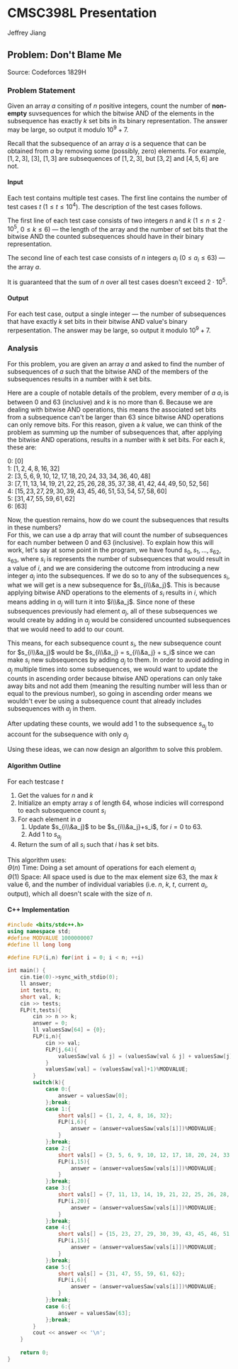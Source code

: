 # CMSC398L Presentation
Jeffrey Jiang
## Problem: Don't Blame Me
Source: Codeforces 1829H

### Problem Statement
Given an array $a$ consiting of $n$ positive integers, count the number of **non-empty** suvsequences for which the bitwise $\mathsf{AND}$ of the elements in the subsequence has exactly $k$ set bits in its binary representation. The answer may be large, so output it modulo $10^9+7$.

Recall that the subsequence of an array $a$ is a sequence that can be obtained from $a$ by removing some (possibly, zero) elements. For example, $[1,2,3]$, $[3]$, $[1,3]$ are subsequences of $[1,2,3]$, but $[3,2]$ and $[4,5,6]$ are not.

#### Input
Each test contains multiple test cases. The first line contains the number of test cases $t$ ($1 \leq t \leq 10^4$). The description of the test cases follows.

The first line of each test case consists of two integers $n$ and $k$ ($1 \leq n \leq 2 \cdot 10^5$, $0 \leq k \leq 6$) — the length of the array and the number of set bits that the bitwise $\mathsf{AND}$ the counted subsequences should have in their binary representation.

The second line of each test case consists of $n$ integers $a_i$ ($0 \leq a_i \leq 63$) — the array $a$.

It is guaranteed that the sum of $n$ over all test cases doesn't exceed $2 \cdot 10^5$.

#### Output
For each test case, output a single integer — the number of subsequences that have exactly $k$ set bits in their bitwise $\mathsf{AND}$ value's binary rerpesentation. The answer may be large, so output it modulo $10^9+7$.

### Analysis
For this problem, you are given an array $a$ and asked to find the number of subsequences of $a$ such that the bitwise $\mathsf{AND}$ of the members of the subsequences results in a number with $k$ set bits. 

Here are a couple of notable details of the problem, every member of $a$ $a_i$ is between $0$ and $63$ (inclusive) and $k$ is no more than $6$. Because we are dealing with bitwise $\mathsf{AND}$ operations, this means the associated set bits from a subsequence can't be larger than $63$ since bitwise $\mathsf{AND}$ operations can only remove bits. For this reason, given a $k$ value, we can think of the problem as summing up the number of subsequences that, after applying the bitwise $\mathsf{AND}$ operations, results in a number with $k$ set bits. For each $k$, these are:

$0$: $[0]$\
$1$: $[1, 2, 4, 8, 16, 32]$\
$2$: $[3, 5, 6, 9, 10, 12, 17, 18, 20, 24, 33, 34, 36, 40, 48]$\
$3$: $[7, 11, 13, 14, 19, 21, 22, 25, 26, 28, 35, 37, 38, 41, 42, 44, 49, 50, 52, 56]$\
$4$: $[15, 23, 27, 29, 30, 39, 43, 45, 46, 51, 53, 54, 57, 58, 60]$\
$5$: $[31, 47, 55, 59, 61, 62]$\
$6$: $[63]$

Now, the question remains, how do we count the subsequences that results in these numbers?\
For this, we can use a dp array that will count the number of subsequences for each number between $0$ and $63$ (inclusive). To explain how this will work, let's say at some point in the program, we have found $s_0, s_1, \dots, s_{62}, s_{63}$, where $s_i$ is represents the number of subsequences that would result in a value of $i$, and we are considering the outcome from introducing a new integer $a_j$ into the subsequences. If we do so to any of the subsequences $s_i$, what we will get is a new subsequence for $s_{i\\&a_j}$. This is because applying bitwise $\mathsf{AND}$ operations to the elements of $s_i$ results in $i$, which means adding in $a_j$ will turn it into $i\\&a_j$. Since none of these subsequences previously had element $a_j$, all of these subsequences we would create by adding in $a_j$ would be considered uncounted subsequences that we would need to add to our count. 

This means, for each subsequence count $s_i$, the new subsequence count for $s_{i\\&a_j}$ would be $s_{i\\&a_j} = s_{i\\&a_j} + s_i$ since we can make $s_i$ new subsequences by adding $a_j$ to them. In order to avoid adding in $a_j$ multiple times into some subsequences, we would want to update the counts in ascending order because bitwise $\mathsf{AND}$ operations can only take away bits and not add them (meaning the resulting number will less than or equal to the previous number), so going in ascending order means we wouldn't ever be using a subsequence count that already includes subsequences with $a_j$ in them.

After updating these counts, we would add $1$ to the subsequence $s_{a_j}$ to account for the subsequence with only $a_j$

Using these ideas, we can now design an algorithm to solve this problem.

#### Algorithm Outline
For each testcase $t$ 
1. Get the values for $n$ and $k$ 
2. Initialize an empty array $s$ of length 64, whose indicies will correspond to each subsequence count $s_i$
3. For each element in $a$
   1. Update $s_{i\\&a_j}$ to be $s_{i\\&a_j}+s_i$, for $i = 0$ to $63$.
   2. Add $1$ to $s_{a_j}$
4. Return the sum of all $s_i$ such that $i$ has $k$ set bits.

This algorithm uses: \
$\Theta(n)$ Time: Doing a set amount of operations for each element $a_i$  
$\Theta(1)$ Space: All space used is due to the max element size $63$, the max $k$ value $6$, and the number of individual variables (i.e. $n$, $k$, $t$, current $a_i$, output), which all doesn't scale with the size of $n$. 

#### C++ Implementation
```c++
#include <bits/stdc++.h>
using namespace std;
#define MODVALUE 1000000007
#define ll long long

#define FLP(i,n) for(int i = 0; i < n; ++i)
 
int main() {
    cin.tie(0)->sync_with_stdio(0);
    ll answer;
    int tests, n;
    short val, k;
    cin >> tests;
    FLP(t,tests){
        cin >> n >> k;
        answer = 0;
        ll valuesSaw[64] = {0};
        FLP(i,n){
            cin >> val;
            FLP(j,64){
                valuesSaw[val & j] = (valuesSaw[val & j] + valuesSaw[j])%MODVALUE;
            }
            valuesSaw[val] = (valuesSaw[val]+1)%MODVALUE;
        }
        switch(k){
            case 0:{
                answer = valuesSaw[0];
            };break;
            case 1:{
                short vals[] = {1, 2, 4, 8, 16, 32};
                FLP(i,6){
                    answer = (answer+valuesSaw[vals[i]])%MODVALUE;
                }
            };break;
            case 2:{
                short vals[] = {3, 5, 6, 9, 10, 12, 17, 18, 20, 24, 33, 34, 36, 40, 48};
                FLP(i,15){
                    answer = (answer+valuesSaw[vals[i]])%MODVALUE;
                }
            };break;
            case 3:{
                short vals[] = {7, 11, 13, 14, 19, 21, 22, 25, 26, 28, 35, 37, 38, 41, 42, 44, 49, 50, 52, 56};
                FLP(i,20){
                    answer = (answer+valuesSaw[vals[i]])%MODVALUE;
                }
            };break;
            case 4:{
                short vals[] = {15, 23, 27, 29, 30, 39, 43, 45, 46, 51, 53, 54, 57, 58, 60};
                FLP(i,15){
                    answer = (answer+valuesSaw[vals[i]])%MODVALUE;
                }
            };break;
            case 5:{
                short vals[] = {31, 47, 55, 59, 61, 62};
                FLP(i,6){
                    answer = (answer+valuesSaw[vals[i]])%MODVALUE;
                }
            };break;
            case 6:{
                answer = valuesSaw[63];
            };break;
        }
        cout << answer << '\n';
    }
 
    return 0;
}
```
